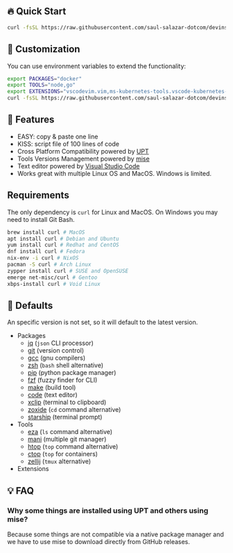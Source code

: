 ## 🔥 Quick Start
```sh
curl -fsSL https://raw.githubusercontent.com/saul-salazar-dotcom/devinstall.com/master/install.sh | sh
```

## 📝 Customization

You can use environment variables to extend the functionality:

```sh
export PACKAGES="docker"
export TOOLS="node,go"
export EXTENSIONS="vscodevim.vim,ms-kubernetes-tools.vscode-kubernetes-tools"
curl -fsSL https://raw.githubusercontent.com/saul-salazar-dotcom/devinstall.com/master/install.sh | sh
```

## 🚀 Features
- EASY: copy & paste one line
- KISS: script file of 100 lines of code
- Cross Platform Compatibility powered by [UPT](https://github.com/sigoden/upt)
- Tools Versions Management powered by [mise](https://github.com/jdx/mise)
- Text editor powered by [Visual Studio Code](https://code.visualstudio.com/)
- Works great with multiple Linux OS and MacOS. Windows is limited.

## Requirements

The only dependency is `curl` for Linux and MacOS. On Windows you may need to install Git Bash.

```sh
brew install curl # MacOS
apt install curl # Debian and Ubuntu
yum install curl # Redhat and CentOS
dnf install curl # Fedora
nix-env -i curl # NixOS
pacman -S curl # Arch Linux
zypper install curl # SUSE and OpenSUSE
emerge net-misc/curl # Gentoo
xbps-install curl # Void Linux
```

## 🧰 Defaults

An specific version is not set, so it will default to the latest version.

- Packages
    - [jq](https://jqlang.github.io/jq/) (`json` CLI processor)
    - [git](https://git-scm.com/) (version control)
    - [gcc](https://gcc.gnu.org/) (gnu compilers)
    - [zsh](https://www.zsh.org/) (`bash` shell alternative)
    - [pip](https://pip.pypa.io/en/stable/) (python package manager)
    - [fzf](https://github.com/junegunn/fzf) (fuzzy finder for CLI)
    - [make](https://www.gnu.org/software/make/) (build tool)
    - [code](https://code.visualstudio.com/) (text editor)
    - [xclip](https://github.com/astrand/xclip) (terminal to clipboard)
    - [zoxide](https://zoxide.dev/) (`cd` command alternative)
    - [starship](https://starship.rs/) (terminal prompt)
- Tools
    - [eza](https://eza.rocks/) (`ls` command alternative)
    - [mani](https://manicli.com/) (multiple git manager)
    - [htop](https://htop.dev/) (`top` command alternative)
    - [ctop](https://ctop.sh/) (`top` for containers)
    - [zellij](https://zellij.dev/) (`tmux` alternative)
- Extensions

## 💡 FAQ

### Why some things are installed using UPT and others using mise?
Because some things are not compatible via a native package manager and we have to use mise to download directly from GitHub releases.
